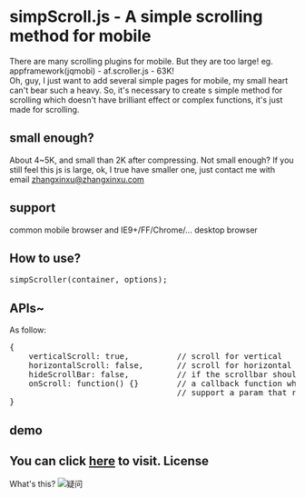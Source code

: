 simpScroll.js - A simple scrolling method for mobile
=====================
There are many scrolling plugins for mobile. But they are too large! eg. appframework(jqmobi) - af.scroller.js - 63K!<br>
Oh, guy, I just want to add several simple pages for mobile, my small heart can't bear such a heavy. So, it's necessary to create s simple method for scrolling which doesn't have brilliant effect or complex functions, it's just made for scrolling.

small enough?
---------------------
About 4~5K, and small than 2K after compressing. Not small enough? If you still feel this js is large, ok, I true have smaller one, just contact me with email zhangxinxu@zhangxinxu.com

support
-------------------------
common mobile browser and IE9+/FF/Chrome/... desktop browser

How to use?
-------------------------
<pre>simpScroller(container, options);</pre>

APIs~
--------------------------
As follow:
<pre>
{
    verticalScroll: true,          // scroll for vertical
    horizontalScroll: false,       // scroll for horizontal
    hideScrollBar: false,          // if the scrollbar should be showed
    onScroll: function() {}        // a callback function which is triggered when scrolling
	                               // support a param that represent event object 
}
</pre>
demo
----------------------
You can click <a href="http://htmlpreview.github.io/?https://github.com/zhangxinxu/simpScroller/blob/master/index.html">here</a> to visit. 
License
--------------------------
What's this? ![疑问](http://mat1.gtimg.com/www/mb/images/face/32.gif "疑问表情")